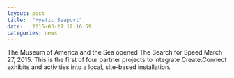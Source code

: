 ```yaml
---
layout: post
title:  "Mystic Seaport"
date:   2015-03-27 12:16:59
categories: news
---
```

The Museum of America and the Sea opened The Search for Speed March 27, 2015. 
This is the first of four partner projects to integrate Create.Connect 
exhibits and activities into a local, site-based installation.
